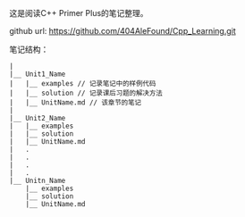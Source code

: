 这是阅读C++ Primer Plus的笔记整理。

github url: https://github.com/404AleFound/Cpp_Learning.git

笔记结构：

```
|
|__ Unit1_Name
|   |__ examples // 记录笔记中的样例代码
|   |__ solution // 记录课后习题的解决方法
|   |__ UnitName.md // 该章节的笔记
|
|__ Unit2_Name
|   |__ examples
|   |__ solution
|   |__ UnitName.md
|	.
|	.
|	.
|	.
|__ Unitn_Name
    |__ examples
    |__ solution
    |__ UnitName.md
```

